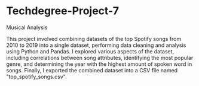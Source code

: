 # Techdegree-Project-7
 Musical Analysis

This project involved combining datasets of the top Spotify songs from 2010 to 2019 into a single dataset, performing data cleaning and analysis using Python and Pandas. I explored various aspects of the dataset, including correlations between song attributes, identifying the most popular genre, and determining the year with the highest amount of spoken word in songs. Finally, I exported the combined dataset into a CSV file named "top_spotify_songs.csv".
